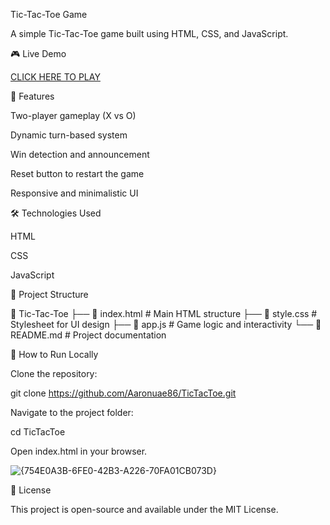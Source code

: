 Tic-Tac-Toe Game

A simple Tic-Tac-Toe game built using HTML, CSS, and JavaScript.

🎮 Live Demo



[CLICK HERE TO PLAY](https://aaronuae86.github.io/TicTacToe/)

📌 Features

Two-player gameplay (X vs O)

Dynamic turn-based system

Win detection and announcement

Reset button to restart the game

Responsive and minimalistic UI

🛠 Technologies Used

HTML

CSS

JavaScript

📂 Project Structure

📁 Tic-Tac-Toe
├── 📄 index.html   # Main HTML structure
├── 📄 style.css    # Stylesheet for UI design
├── 📄 app.js       # Game logic and interactivity
└── 📄 README.md    # Project documentation

🚀 How to Run Locally

Clone the repository:

git clone https://github.com/Aaronuae86/TicTacToe.git

Navigate to the project folder:

cd TicTacToe

Open index.html in your browser.

![{754E0A3B-6FE0-42B3-A226-70FA01CB073D}](https://github.com/user-attachments/assets/29fcacbf-d9bd-4c57-a9d4-61d8d11cb5fe)




📜 License

This project is open-source and available under the MIT License.
